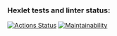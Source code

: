 ### Hexlet tests and linter status:
[![Actions Status](https://github.com/koder-dev/frontend-project-11/workflows/hexlet-check/badge.svg)](https://github.com/koder-dev/frontend-project-11/actions)
[![Maintainability](https://api.codeclimate.com/v1/badges/594f762d247f23e424f3/maintainability)](https://codeclimate.com/github/koder-dev/frontend-project-11/maintainability)

